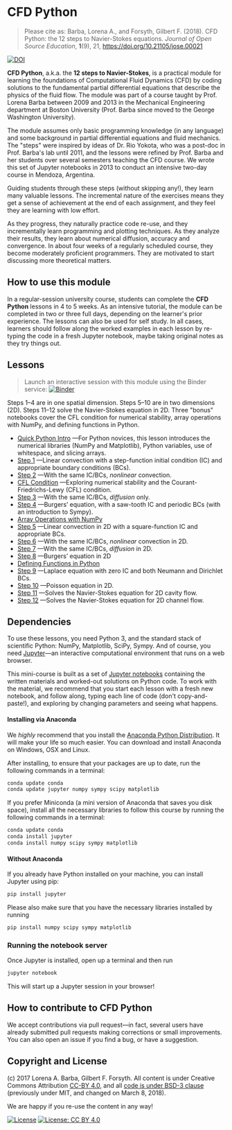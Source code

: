 
# CFD Python

> Please cite as: Barba, Lorena A., and Forsyth, Gilbert F. (2018). CFD Python: the 12 steps to Navier-Stokes equations. _Journal of Open Source Education_, **1**(9), 21, https://doi.org/10.21105/jose.00021

[![DOI](https://jose.theoj.org/papers/10.21105/jose.00021/status.svg)](https://doi.org/10.21105/jose.00021)

**CFD Python**, a.k.a. the **12 steps to Navier-Stokes**, is a practical module for learning the foundations of Computational Fluid Dynamics (CFD) by coding solutions to the fundamental partial differential equations that describe the physics of the fluid flow. 
The module was part of a course taught by Prof. Lorena Barba between 2009 and 2013 in the Mechanical Engineering department at Boston University (Prof. Barba since moved to the George Washington University).

The module assumes only basic programming knowledge (in any language) and some background in partial differential equations and fluid mechanics. The "steps" were inspired by ideas of Dr. Rio Yokota, who was a post-doc in Prof. Barba's lab until 2011, and the lessons were refined by Prof. Barba and her students over several semesters teaching the CFD course. We wrote this set of Jupyter notebooks in 2013 to conduct an intensive two-day course in Mendoza, Argentina.

Guiding students through these steps (without skipping any!), they learn many valuable lessons. The incremental nature of the exercises means they get a sense of achievement at the end of each assignment, and they feel they are learning with low effort.

As they progress, they naturally practice code re-use, and they incrementally learn programming and plotting techniques. As they analyze their results, they learn about numerical diffusion, accuracy and convergence. In about four weeks of a regularly scheduled course, they become moderately proficient programmers. They are motivated to start discussing more theoretical matters.

## How to use this module

In a regular-session university course, students can complete the **CFD Python** lessons in 4 to 5 weeks. 
As an intensive tutorial, the module can be completed in two or three full days, depending on the learner's prior experience. 
The lessons can also be used for self study. 
In all cases, learners should follow along the worked examples in each lesson by re-typing the code in a fresh Jupyter notebook, maybe taking original notes as they try things out. 

Lessons
-------
> Launch an interactive session with this module using the Binder service:
[![Binder](https://mybinder.org/badge.svg)](https://mybinder.org/v2/gh/barbagroup/CFDPython/master)

Steps 1–4 are in one spatial dimension. Steps 5–10 are in two dimensions (2D). Steps 11–12 solve the Navier-Stokes equation in 2D. Three "bonus" notebooks cover the CFL condition for numerical stability, array operations with NumPy, and defining functions in Python.

* [Quick Python Intro](http://nbviewer.jupyter.org/github/barbagroup/CFDPython/blob/master/lessons/00_Quick_Python_Intro.ipynb)
—For Python novices, this lesson introduces the numerical libraries (NumPy and Matplotlib), Python variables, use of whitespace, and slicing arrays.
* [Step 1](http://nbviewer.jupyter.org/github/barbagroup/CFDPython/blob/master/lessons/01_Step_1.ipynb)
—Linear convection with a step-function initial condition (IC) and appropriate boundary conditions (BCs).
* [Step 2](http://nbviewer.jupyter.org/github/barbagroup/CFDPython/blob/master/lessons/02_Step_2.ipynb)
—With the same IC/BCs, _nonlinear_ convection.
* [CFL Condition](http://nbviewer.jupyter.org/github/barbagroup/CFDPython/blob/master/lessons/03_CFL_Condition.ipynb)
—Exploring numerical stability and the Courant-Friedrichs-Lewy (CFL) condition.
* [Step 3](http://nbviewer.jupyter.org/github/barbagroup/CFDPython/blob/master/lessons/04_Step_3.ipynb)
—With the same IC/BCs, _diffusion_ only.
* [Step 4](http://nbviewer.jupyter.org/github/barbagroup/CFDPython/blob/master/lessons/05_Step_4.ipynb)
—Burgers’ equation, with a saw-tooth IC and periodic BCs (with an introduction to Sympy).
* [Array Operations with NumPy](http://nbviewer.jupyter.org/github/barbagroup/CFDPython/blob/master/lessons/06_Array_Operations_with_NumPy.ipynb)
* [Step 5](http://nbviewer.jupyter.org/github/barbagroup/CFDPython/blob/master/lessons/07_Step_5.ipynb)
—Linear convection in 2D with a square-function IC and appropriate BCs.
* [Step 6](http://nbviewer.jupyter.org/github/barbagroup/CFDPython/blob/master/lessons/08_Step_6.ipynb)
—With the same IC/BCs, _nonlinear_ convection in 2D.
* [Step 7](http://nbviewer.jupyter.org/github/barbagroup/CFDPython/blob/master/lessons/09_Step_7.ipynb)
—With the same IC/BCs, _diffusion_ in 2D.
* [Step 8](http://nbviewer.jupyter.org/github/barbagroup/CFDPython/blob/master/lessons/10_Step_8.ipynb)
—Burgers’ equation in 2D
* [Defining Functions in Python](http://nbviewer.jupyter.org/github/barbagroup/CFDPython/blob/master/lessons/11_Defining_Function_in_Python.ipynb)
* [Step 9](http://nbviewer.jupyter.org/github/barbagroup/CFDPython/blob/master/lessons/12_Step_9.ipynb)
—Laplace equation with zero IC and both Neumann and Dirichlet BCs.
* [Step 10](http://nbviewer.jupyter.org/github/barbagroup/CFDPython/blob/master/lessons/13_Step_10.ipynb)
—Poisson equation in 2D.
* [Step 11](http://nbviewer.jupyter.org/github/barbagroup/CFDPython/blob/master/lessons/14_Step_11.ipynb)
—Solves the Navier-Stokes equation for 2D cavity flow.
* [Step 12](http://nbviewer.jupyter.org/github/barbagroup/CFDPython/blob/master/lessons/15_Step_12.ipynb)
—Solves the Navier-Stokes equation for 2D channel flow.




## Dependencies

To use these lessons, you need Python 3, and the standard stack of scientific Python: NumPy, Matplotlib, SciPy, Sympy. And of course, you need [Jupyter](http://jupyter.org)—an interactive computational environment that runs on a web browser.

This mini-course is built as a set of [Jupyter notebooks](https://jupyter-notebook.readthedocs.org/en/latest/notebook.html) containing the written materials and worked-out solutions on Python code. To work with the material, we recommend that you start each lesson with a fresh new notebook, and follow along, typing each line of code (don't copy-and-paste!), and exploring by changing parameters and seeing what happens. 


#### Installing via Anaconda
We *highly* recommend that you install the [Anaconda Python Distribution](http://docs.continuum.io/anaconda/install). It will make your life so much easier. 
You can download and install Anaconda on Windows, OSX and Linux. 

After installing, to ensure that your packages are up to date, run the following commands in a terminal:

```Bash
conda update conda
conda update jupyter numpy sympy scipy matplotlib
```

If you prefer Miniconda (a mini version of Anaconda that saves you disk space), install all the necessary libraries to follow this course by running the following commands in a terminal:

```Bash
conda update conda
conda install jupyter
conda install numpy scipy sympy matplotlib
```


#### Without Anaconda
If you already have Python installed on your machine, you can install Jupyter using pip:

```Bash
pip install jupyter
```

Please also make sure that you have the necessary libraries installed by running

```Bash
pip install numpy scipy sympy matplotlib
```


### Running the notebook server

Once Jupyter is installed, open up a terminal and then run 

```Bash
jupyter notebook
```

This will start up a Jupyter session in your browser!

## How to contribute to CFD Python

We accept contributions via pull request—in fact, several users have already submitted pull requests making corrections or small improvements. You can also open an issue if you find a bug, or have a suggestion. 

## Copyright and License

(c) 2017 Lorena A. Barba, Gilbert F. Forsyth. All content is under Creative Commons Attribution [CC-BY 4.0](https://creativecommons.org/licenses/by/4.0/legalcode.txt), and all [code is under BSD-3 clause](https://github.com/engineersCode/EngComp/blob/master/LICENSE) (previously under MIT, and changed on March 8, 2018). 

We are happy if you re-use the content in any way!

[![License](https://img.shields.io/badge/License-BSD%203--Clause-blue.svg)](https://opensource.org/licenses/BSD-3-Clause) [![License: CC BY 4.0](https://img.shields.io/badge/License-CC%20BY%204.0-lightgrey.svg)](https://creativecommons.org/licenses/by/4.0/)

